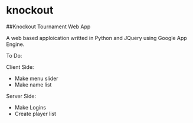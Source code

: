knockout
========

##Knockout Tournament Web App

A web based apploication writted in Python and JQuery using Google App Engine.

To Do:

Client Side:
* Make menu slider
* Make name list
 

Server Side:
* Make Logins
* Create player list




